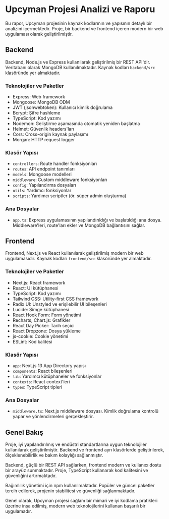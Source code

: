 # Upcyman Projesi Analizi ve Raporu

Bu rapor, Upcyman projesinin kaynak kodlarının ve yapısının detaylı bir analizini içermektedir. Proje, bir backend ve frontend içeren modern bir web uygulaması olarak geliştirilmiştir.

## Backend

Backend, Node.js ve Express kullanılarak geliştirilmiş bir REST API'dir. Veritabanı olarak MongoDB kullanılmaktadır. Kaynak kodları `backend/src` klasöründe yer almaktadır.

### Teknolojiler ve Paketler
- Express: Web framework
- Mongoose: MongoDB ODM 
- JWT (jsonwebtoken): Kullanıcı kimlik doğrulama
- Bcrypt: Şifre hashleme
- TypeScript: Kod yazımı
- Nodemon: Geliştirme aşamasında otomatik yeniden başlatma
- Helmet: Güvenlik headers'ları
- Cors: Cross-origin kaynak paylaşımı
- Morgan: HTTP request logger

### Klasör Yapısı
- `controllers`: Route handler fonksiyonları
- `routes`: API endpoint tanımları 
- `models`: Mongoose modelleri
- `middleware`: Custom middleware fonksiyonları
- `config`: Yapılandırma dosyaları
- `utils`: Yardımcı fonksiyonlar
- `scripts`: Yardımcı scriptler (ör. süper admin oluşturma)

### Ana Dosyalar
- `app.ts`: Express uygulamasının yapılandırıldığı ve başlatıldığı ana dosya. Middleware'leri, route'ları ekler ve MongoDB bağlantısını sağlar.

## Frontend 

Frontend, Next.js ve React kullanılarak geliştirilmiş modern bir web uygulamasıdır. Kaynak kodları `frontend/src` klasöründe yer almaktadır.

### Teknolojiler ve Paketler
- Next.js: React framework
- React: UI kütüphanesi
- TypeScript: Kod yazımı 
- Tailwind CSS: Utility-first CSS framework
- Radix UI: Unstyled ve erişilebilir UI bileşenleri
- Lucide: Simge kütüphanesi
- React Hook Form: Form yönetimi
- Recharts, Chart.js: Grafikler
- React Day Picker: Tarih seçici
- React Dropzone: Dosya yükleme
- js-cookie: Cookie yönetimi
- ESLint: Kod kalitesi

### Klasör Yapısı
- `app`: Next.js 13 App Directory yapısı
- `components`: React bileşenleri
- `lib`: Yardımcı kütüphaneler ve fonksiyonlar
- `contexts`: React context'leri
- `types`: TypeScript tipleri

### Ana Dosyalar
- `middleware.ts`: Next.js middleware dosyası. Kimlik doğrulama kontrolü yapar ve yönlendirmeleri gerçekleştirir.

## Genel Bakış

Proje, iyi yapılandırılmış ve endüstri standartlarına uygun teknolojiler kullanılarak geliştirilmiştir. Backend ve frontend ayrı klasörlerde geliştirilerek, ölçeklenebilirlik ve bakım kolaylığı sağlanmıştır. 

Backend, güçlü bir REST API sağlarken, frontend modern ve kullanıcı dostu bir arayüz sunmaktadır. Proje, TypeScript kullanarak kod kalitesini ve güvenliğini artırmaktadır.

Bağımlılık yönetimi için npm kullanılmaktadır. Popüler ve güncel paketler tercih edilerek, projenin stabilitesi ve güvenliği sağlanmaktadır.

Genel olarak, Upcyman projesi sağlam bir mimari ve iyi kodlama pratikleri üzerine inşa edilmiş, modern web teknolojilerini kullanan başarılı bir uygulamadır.
